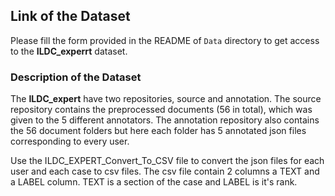 ## Link of the Dataset ##
Please fill the form provided in the README of `Data` directory to get access to the **ILDC_experrt** dataset.

### Description of the Dataset ###
The **ILDC_expert** have two repositories, source and annotation. The source repository contains the preprocessed documents (56 in total), which was given to the 5 different annotators. The annotation repository also contains the 56 document folders but here each folder has 5 annotated json files corresponding to every user.

Use the ILDC_EXPERT_Convert_To_CSV file to convert the json files for each user and each case to csv files. The csv file contain 2 columns a TEXT and a LABEL column. TEXT is a section of the case and LABEL is it's rank. 
